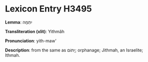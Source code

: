 # Lexicon Entry H3495

**Lemma**: יִתְמָה

**Transliteration (xlit)**: Yithmâh

**Pronunciation**: yith-maw'

**Description**:
from the same as יָתוֹם; orphanage; Jithmah, an Israelite; Ithmah.
